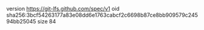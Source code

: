 version https://git-lfs.github.com/spec/v1
oid sha256:3bcf54263177a83e08dd6e1763cabcf2c6698b87ce8bb909579c24594bb25045
size 84
